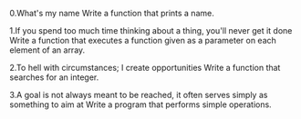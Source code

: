 0.What's my name Write a function that prints a name.

1.If you spend too much time thinking about a thing, you'll never get it done Write a function that executes a function given as a parameter on each element of an array.

2.To hell with circumstances; I create opportunities Write a function that searches for an integer.

3.A goal is not always meant to be reached, it often serves simply as something to aim at Write a program that performs simple operations.
